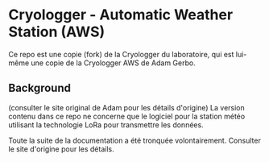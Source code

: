 # Cryologger - Automatic Weather Station (AWS)
Ce repo est une copie (fork) de la Cryologger du laboratoire, qui est lui-même une copie de la Cryologger AWS de Adam Gerbo.

## Background
(consulter le site original de Adam pour les détails d'origine)
La version contenu dans ce repo ne concerne que le logiciel pour la station météo utilisant la technologie LoRa pour transmettre les données.

Toute la suite de la documentation a été tronquée volontairement. Consulter le site d'origine pour les détails.
